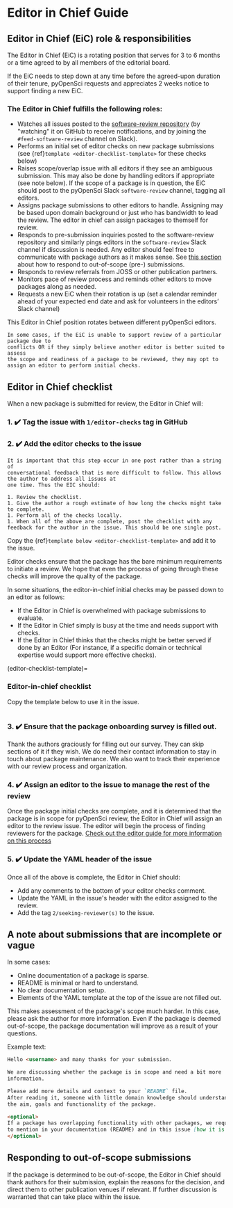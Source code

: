 # Editor in Chief Guide

## Editor in Chief (EiC) role & responsibilities

The Editor in Chief (EiC) is a rotating position that serves 
for 3 to 6 months or a time agreed to by all members of the editorial 
board. 

If the EiC needs to step down at any time before the agreed-upon 
duration of their tenure, pyOpenSci requests and appreciates 2 weeks notice
to support finding a new EiC.

### The Editor in Chief fulfills the following roles:

- Watches all issues posted to the [software-review repository](https://github.com/pyOpenSci/software-review/issues) (by "watching" it on GitHub to receive notifications, and by joining the `#feed-software-review` channel on Slack).
- Performs an initial set of editor checks on new package submissions (see {ref}`template <editor-checklist-template>` for these checks below)
- Raises scope/overlap issue with all editors if they see an ambiguous submission. 
This may also be done by handling editors if appropriate (see note below). If 
the scope of a package is in question, the EiC should post to the pyOpenSci 
Slack `software-review` channel, tagging all editors.
- Assigns package submissions to other editors to handle. Assigning may be based upon domain background or just who has bandwidth to lead the review. The editor in chief can assign packages to themself for review.
- Responds to pre-submission inquiries posted to the software-review repository 
and similarly pings editors in the `software-review` Slack channel if discussion 
is needed. Any editor should feel free to communicate with package authors as it 
makes sense. See [this section](#responding-to-out-of-scope-submissions) about 
how to respond to out-of-scope (pre-) submissions.
- Responds to review referrals from JOSS or other publication partners.
- Monitors pace of review process and reminds other editors to move packages along as needed.
- Requests a new EiC when their rotation is up (set a calendar reminder ahead of your expected end date and ask for volunteers in the editors’ Slack channel)

This Editor in Chief position rotates between different pyOpenSci editors. 

```{note}
In some cases, if the EiC is unable to support review of a particular package due to 
conflicts OR if they simply believe another editor is better suited to assess 
the scope and readiness of a package to be reviewed, they may opt to assign an editor to perform initial checks.
```

## Editor in Chief checklist

When a new package is submitted for review, the Editor in Chief will:

### 1. ✔️ Tag the issue with `1/editor-checks` tag in GitHub

### 2. ✔️ Add the editor checks to the issue 

```{important}
It is important that this step occur in one post rather than a string of 
conversational feedback that is more difficult to follow. This allows the author to address all issues at 
one time. Thus the EIC should:

1. Review the checklist.
1. Give the author a rough estimate of how long the checks might take to complete.
1. Perform all of the checks locally.
1. When all of the above are complete, post the checklist with any feedback for the author in the issue. This should be one single post. 
```

Copy the {ref}`template below <editor-checklist-template>` 
and add it to the issue. 

Editor checks ensure that the package has 
the bare minimum requirements to initiate a review.
We hope that even the process of going through these checks will 
improve the quality of the package. 

In some situations, the editor-in-chief initial checks may be passed down to an editor as follows:
 
* If the Editor in Chief is overwhelmed with package submissions to evaluate.
* If the Editor in Chief simply is busy at the time and needs support with checks.
* If the Editor in Chief thinks that the checks might be better served if done by an Editor 
(For instance, if a specific domain or technical expertise would support more effective checks).

(editor-checklist-template)=
### Editor-in-chief checklist 

Copy the template below to use it in the issue.

```{include} ../appendices/editor-in-chief-checks.md
```

### 3. ✔️ Ensure that the package onboarding survey is filled out. 

Thank the authors graciously for filling out our survey. They can 
skip sections of it if they wish. We do need their contact 
information to stay in touch about package maintenance. We also 
want to track their experience with our review process and 
organization. 

### 4. ✔️ Assign an editor to the issue to manage the rest of the review

Once the package initial checks are complete, and it is determined that 
the package is in scope for pyOpenSci review, the Editor in Chief will assign an 
editor to the review issue. The editor will begin the process of finding reviewers 
for the package. [Check out the editor guide for more information on this process](editors-guide.md) 

### 5. ✔️ Update the YAML header of the issue 

Once all of the above is complete, the Editor in Chief should:
 
* Add any comments to the bottom of your editor checks comment.
* Update the YAML in the issue's header with the editor assigned to the review.
* Add the tag `2/seeking-reviewer(s)` to the issue.

## A note about submissions that are incomplete or vague

In some cases:

* Online documentation of a package is sparse.
* README is minimal or hard to understand.
* No clear documentation setup.
* Elements of the YAML template at the top of the issue are not filled out.

This makes assessment of the package's scope much harder. 
In this case, please ask the author for more information. Even if the package is deemed
out-of-scope, the package documentation will improve as a result of your questions. 

Example text:

```markdown
Hello <username> and many thanks for your submission.

We are discussing whether the package is in scope and need a bit more 
information.

Please add more details and context to your `README` file.
After reading it, someone with little domain knowledge should understand 
the aim, goals and functionality of the package.

<optional>
If a package has overlapping functionality with other packages, we require you 
to mention in your documentation (README) and in this issue [how it is "best in class"](https://www.pyopensci.org/contributing-guide/about/package-scope.md#package-overlap). Please add a more detailed comparison to the packages you mention in the README so we can evaluate?
</optional>

```

## Responding to out-of-scope submissions

If the package is determined to be out-of-scope, the Editor in Chief should 
thank authors for their submission, explain the reasons for the decision, and 
direct them to other publication venues if relevant. If further discussion is 
warranted that can take place within the issue. 
